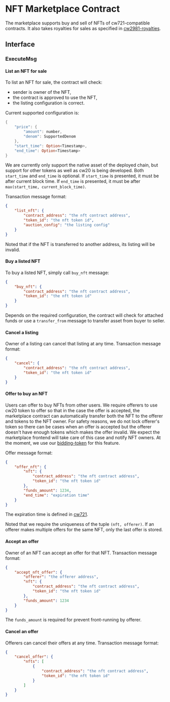 # NFT Marketplace Contract

The marketplace supports buy and sell of NFTs of cw721-compatible contracts. It also takes royalties for sales as specified in [cw2981-royalties](https://github.com/CosmWasm/cw-nfts/tree/main/contracts/cw2981-royalties).

## Interface

### ExecuteMsg

#### List an NFT for sale

To list an NFT for sale, the contract will check:
- sender is owner of the NFT,
- the contract is approved to use the NFT,
- the listing configuration is correct.

Current supported configuration is: 
```rust
{
    "price": {
        "amount": number,
        "denom": SupportedDenom
    },
    "start_time": Option<Timestamp>,
    "end_time": Option<Timestamp>
}
```
We are currently only support the native asset of the deployed chain, but support for other tokens as well as cw20 is being developed.
Both `start_time` and `end_time` is optional. If `start_time` is presented, it must be after current block time.
If `end_time` is presented, it must be after `max(start_time, current_block_time)`.

Transaction message format:
```json
{
    "list_nft": {
        "contract_address": "the nft contract address",
        "token_id": "the nft token id",
        "auction_config": "the listing config"
    }
}
```

Noted that if the NFT is transferred to another address, its listing will be invalid.

#### Buy a listed NFT

To buy a listed NFT, simply call `buy_nft` message:
```json
{
    "buy_nft": {
        "contract_address": "the nft contract address",
        "token_id": "the nft token id"
    }
}
```

Depends on the required configuration, the contract will check for attached funds or use a `transfer_from` message to transfer asset from buyer to seller.

#### Cancel a listing

Owner of a listing can cancel that listing at any time. Transaction message format:

```json
{
    "cancel": {
        "contract_address": "the nft contract address",
        "token_id": "the nft token id"
    }
}
```

#### Offer to buy an NFT

Users can offer to buy NFTs from other users. We require offerers to use cw20 token to offer so that in the case the offer is accepted, the marketplace contract can automatically transfer both the NFT to the offerer and tokens to the NFT owner. For safety reasons, we do not lock offerer's token so there can be cases when an offer is accepted but the offerer doesn't have enough tokens which makes the offer invalid. We expect the marketplace frontend will take care of this case and notify NFT owners. At the moment, we use our [bidding-token](../bidding-token/README.md) for this feature.

Offer message format:
```json
{
    "offer_nft": {
        "nft": {
            "contract_address": "the nft contract address",
            "token_id": "the nft token id"
        },
        "funds_amount": 1234,
        "end_time": "expiration time"
    }
}
```

The expiration time is defined in [cw721](https://docs.rs/cw721/latest/cw721/enum.Expiration.html).

Noted that we require the uniqueness of the tuple `(nft, offerer)`. If an offerer makes multiple offers for the same NFT, only the last offer is stored.

#### Accept an offer

Owner of an NFT can accept an offer for that NFT. Transaction message format:
```json
{
    "accept_nft_offer": {
        "offerer": "the offerer address",
        "nft": {
            "contract_address": "the nft contract address",
            "token_id": "the nft token id"
        }, 
        "funds_amount": 1234
    }
}
```

The `funds_amount` is required for prevent front-running by offerer.

#### Cancel an offer

Offerers can cancel their offers at any time. Transaction message format:
```json
{
    "cancel_offer": {
        "nfts": [
            {
                "contract_address": "the nft contract address",
                "token_id": "the nft token id"
            }
        ]
    }
}
```
